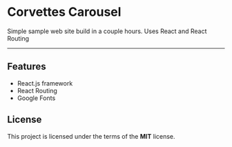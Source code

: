 # Corvettes Carousel

Simple sample web site build in a couple hours. Uses React and React Routing




---

## Features
- React.js framework
- React Routing
- Google Fonts


## License

This project is licensed under the terms of the **MIT** license.


